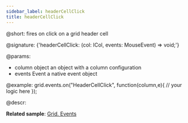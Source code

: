 ```yaml
---
sidebar_label: headerCellClick
title: headerCellClick
---          
```


@short: fires on click on a grid header cell

@signature: {'headerCellClick: (col: ICol, events: MouseEvent) => void;'}

@params:
- column		object		an object with a column configuration
- events		Event		a native event object


@example:
grid.events.on("HeaderCellClick", function(column,e){
    // your logic here
});



@descr:

**Related sample**: [Grid. Events](https://snippet.dhtmlx.com/9zeyp4ds)

